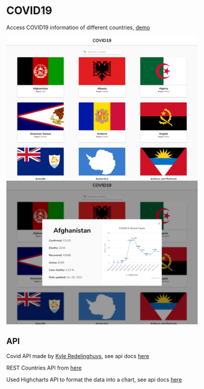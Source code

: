 # COVID19

Access COVID19 information of different countries, [demo](https://covid19.gzheng.dev/)

![Website-screenshot](https://github.com/gzheng0214/COVID19/blob/main/images/screenshot.png?raw=true) 
![Website-screenshot2](https://github.com/gzheng0214/COVID19/blob/main/images/screenshot2.png?raw=true)

## API
Covid API made by [Kyle Redelinghuys](https://covid19api.com/), see api docs [here](https://documenter.getpostman.com/view/10808728/SzS8rjbc)

REST Countries API from [here](https://restcountries.eu/)

Used Highcharts API to format the data into a chart, see api docs [here](https://api.highcharts.com/highcharts/)
